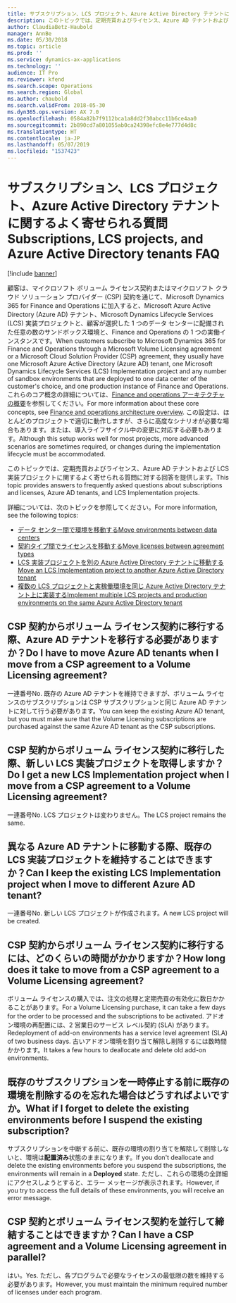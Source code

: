 ```yaml
---
title: サブスクリプション、LCS プロジェクト、Azure Active Directory テナントに関するよく寄せられる質問
description: このトピックでは、定期売買およびライセンス、Azure AD テナントおよび LCS 実装プロジェクトに関するよく寄せられる質問に対する回答を提供します。
author: ClaudiaBetz-Haubold
manager: AnnBe
ms.date: 05/30/2018
ms.topic: article
ms.prod: ''
ms.service: dynamics-ax-applications
ms.technology: ''
audience: IT Pro
ms.reviewer: kfend
ms.search.scope: Operations
ms.search.region: Global
ms.author: chaubold
ms.search.validFrom: 2018-05-30
ms.dyn365.ops.version: AX 7.0
ms.openlocfilehash: 0584a82b7f9112bca1a8dd2f30abcc11b6ce4aa0
ms.sourcegitcommit: 2b890cd7a801055ab0ca24398efc8e4e777d4d8c
ms.translationtype: HT
ms.contentlocale: ja-JP
ms.lasthandoff: 05/07/2019
ms.locfileid: "1537423"
---
```

# <a name="subscriptions-lcs-projects-and-azure-active-directory-tenants-faq"></a><span data-ttu-id="c3b71-103">サブスクリプション、LCS プロジェクト、Azure Active Directory テナントに関するよく寄せられる質問</span><span class="sxs-lookup"><span data-stu-id="c3b71-103">Subscriptions, LCS projects, and Azure Active Directory tenants FAQ</span></span>

[!include [banner](../includes/banner.md)]

<span data-ttu-id="c3b71-104">顧客は、マイクロソフト ボリューム ライセンス契約またはマイクロソフト クラウド ソリューション プロバイダー (CSP) 契約を通じて、Microsoft Dynamics 365 for Finance and Operations に加入すると、Microsoft Azure Active Directory (Azure AD) テナント、Microsoft Dynamics Lifecycle Services (LCS) 実装プロジェクトと、顧客が選択した 1 つのデータ センターに配備された任意の数のサンドボックス環境と、Finance and Operations の 1 つの実働インスタンスです。</span><span class="sxs-lookup"><span data-stu-id="c3b71-104">When customers subscribe to Microsoft Dynamics 365 for Finance and Operations through a Microsoft Volume Licensing agreement or a Microsoft Cloud Solution Provider (CSP) agreement, they usually have one Microsoft Azure Active Directory (Azure AD) tenant, one Microsoft Dynamics Lifecycle Services (LCS) Implementation project and any number of sandbox environments that are deployed to one data center of the customer's choice, and one production instance of Finance and Operations.</span></span> <span data-ttu-id="c3b71-105">これらのコア概念の詳細については、[Finance and operations アーキテクチャの概要](../imp-lifecycle/architecture-overview.md)を参照してください。</span><span class="sxs-lookup"><span data-stu-id="c3b71-105">For more information about these core concepts, see [Finance and operations architecture overview](../imp-lifecycle/architecture-overview.md).</span></span> <span data-ttu-id="c3b71-106">この設定は、ほとんどのプロジェクトで適切に動作しますが、さらに高度なシナリオが必要な場合もあります。または、導入ライフサイクル中の変更に対応する必要もあります。</span><span class="sxs-lookup"><span data-stu-id="c3b71-106">Although this setup works well for most projects, more advanced scenarios are sometimes required, or changes during the implementation lifecycle must be accommodated.</span></span>

<span data-ttu-id="c3b71-107">このトピックでは、定期売買およびライセンス、Azure AD テナントおよび LCS 実装プロジェクトに関するよく寄せられる質問に対する回答を提供します。</span><span class="sxs-lookup"><span data-stu-id="c3b71-107">This topic provides answers to frequently asked questions about subscriptions and licenses, Azure AD tenants, and LCS Implementation projects.</span></span>

<span data-ttu-id="c3b71-108">詳細については、次のトピックを参照してください。</span><span class="sxs-lookup"><span data-stu-id="c3b71-108">For more information, see the following topics:</span></span>

- [<span data-ttu-id="c3b71-109">データ センター間で環境を移動する</span><span class="sxs-lookup"><span data-stu-id="c3b71-109">Move environments between data centers</span></span>](move-environments-data-center.md)
- [<span data-ttu-id="c3b71-110">契約タイプ間でライセンスを移動する</span><span class="sxs-lookup"><span data-stu-id="c3b71-110">Move licenses between agreement types</span></span>](move-licenses-between-agreement-types.md)
- [<span data-ttu-id="c3b71-111">LCS 実装プロジェクトを別の Azure Active Directory テナントに移動する</span><span class="sxs-lookup"><span data-stu-id="c3b71-111">Move an LCS Implementation project to another Azure Active Directory tenant</span></span>](move-lcs-implementation-project-tenant.md)
- [<span data-ttu-id="c3b71-112">複数の LCS プロジェクトと実稼働環境を同じ Azure Active Directory テナント上に実装する</span><span class="sxs-lookup"><span data-stu-id="c3b71-112">Implement multiple LCS projects and production environments on the same Azure Active Directory tenant</span></span>](implement-multiple-projects-aad-tenant.md)

## <a name="do-i-have-to-move-azure-ad-tenants-when-i-move-from-a-csp-agreement-to-a-volume-licensing-agreement"></a><span data-ttu-id="c3b71-113">CSP 契約からボリューム ライセンス契約に移行する際、Azure AD テナントを移行する必要がありますか？</span><span class="sxs-lookup"><span data-stu-id="c3b71-113">Do I have to move Azure AD tenants when I move from a CSP agreement to a Volume Licensing agreement?</span></span>

<span data-ttu-id="c3b71-114">一連番号</span><span class="sxs-lookup"><span data-stu-id="c3b71-114">No.</span></span> <span data-ttu-id="c3b71-115">既存の Azure AD テナントを維持できますが、ボリューム ライセンスのサブスクリプションは CSP サブスクリプションと同じ Azure AD テナントに対して行う必要があります。</span><span class="sxs-lookup"><span data-stu-id="c3b71-115">You can keep the existing Azure AD tenant, but you must make sure that the Volume Licensing subscriptions are purchased against the same Azure AD tenant as the CSP subscriptions.</span></span>

## <a name="do-i-get-a-new-lcs-implementation-project-when-i-move-from-a-csp-agreement-to-a-volume-licensing-agreement"></a><span data-ttu-id="c3b71-116">CSP 契約からボリューム ライセンス契約に移行した際、新しい LCS 実装プロジェクトを取得しますか？</span><span class="sxs-lookup"><span data-stu-id="c3b71-116">Do I get a new LCS Implementation project when I move from a CSP agreement to a Volume Licensing agreement?</span></span>

<span data-ttu-id="c3b71-117">一連番号</span><span class="sxs-lookup"><span data-stu-id="c3b71-117">No.</span></span> <span data-ttu-id="c3b71-118">LCS プロジェクトは変わりません。</span><span class="sxs-lookup"><span data-stu-id="c3b71-118">The LCS project remains the same.</span></span>

## <a name="can-i-keep-the-existing-lcs-implementation-project-when-i-move-to-different-azure-ad-tenant"></a><span data-ttu-id="c3b71-119">異なる Azure AD テナントに移動する際、既存の LCS 実装プロジェクトを維持することはできますか？</span><span class="sxs-lookup"><span data-stu-id="c3b71-119">Can I keep the existing LCS Implementation project when I move to different Azure AD tenant?</span></span>

<span data-ttu-id="c3b71-120">一連番号</span><span class="sxs-lookup"><span data-stu-id="c3b71-120">No.</span></span> <span data-ttu-id="c3b71-121">新しい LCS プロジェクトが作成されます。</span><span class="sxs-lookup"><span data-stu-id="c3b71-121">A new LCS project will be created.</span></span>

## <a name="how-long-does-it-take-to-move-from-a-csp-agreement-to-a-volume-licensing-agreement"></a><span data-ttu-id="c3b71-122">CSP 契約からボリューム ライセンス契約に移行するには、どのくらいの時間がかかりますか？</span><span class="sxs-lookup"><span data-stu-id="c3b71-122">How long does it take to move from a CSP agreement to a Volume Licensing agreement?</span></span>

<span data-ttu-id="c3b71-123">ボリューム ライセンスの購入では、注文の処理と定期売買の有効化に数日かかることがあります。</span><span class="sxs-lookup"><span data-stu-id="c3b71-123">For a Volume Licensing purchase, it can take a few days for the order to be processed and the subscriptions to be activated.</span></span> <span data-ttu-id="c3b71-124">アドオン環境の再配置には、2 営業日のサービス レベル契約 (SLA) があります。</span><span class="sxs-lookup"><span data-stu-id="c3b71-124">Redeployment of add-on environments has a service level agreement (SLA) of two business days.</span></span> <span data-ttu-id="c3b71-125">古いアドオン環境を割り当て解除し削除するには数時間かかります。</span><span class="sxs-lookup"><span data-stu-id="c3b71-125">It takes a few hours to deallocate and delete old add-on environments.</span></span>

## <a name="what-if-i-forget-to-delete-the-existing-environments-before-i-suspend-the-existing-subscription"></a><span data-ttu-id="c3b71-126">既存のサブスクリプションを一時停止する前に既存の環境を削除するのを忘れた場合はどうすればよいですか。</span><span class="sxs-lookup"><span data-stu-id="c3b71-126">What if I forget to delete the existing environments before I suspend the existing subscription?</span></span>

<span data-ttu-id="c3b71-127">サブスクリプションを中断する前に、既存の環境の割り当てを解除して削除しないと、環境は**配置済み**状態のままになります。</span><span class="sxs-lookup"><span data-stu-id="c3b71-127">If you don't deallocate and delete the existing environments before you suspend the subscriptions, the environments will remain in a **Deployed** state.</span></span> <span data-ttu-id="c3b71-128">ただし、これらの環境の全詳細にアクセスしようとすると、エラー メッセージが表示されます。</span><span class="sxs-lookup"><span data-stu-id="c3b71-128">However, if you try to access the full details of these environments, you will receive an error message.</span></span>

## <a name="can-i-have-a-csp-agreement-and-a-volume-licensing-agreement-in-parallel"></a><span data-ttu-id="c3b71-129">CSP 契約とボリューム ライセンス契約を並行して締結することはできますか？</span><span class="sxs-lookup"><span data-stu-id="c3b71-129">Can I have a CSP agreement and a Volume Licensing agreement in parallel?</span></span>

<span data-ttu-id="c3b71-130">はい。</span><span class="sxs-lookup"><span data-stu-id="c3b71-130">Yes.</span></span> <span data-ttu-id="c3b71-131">ただし、各プログラムで必要なライセンスの最低限の数を維持する必要があります。</span><span class="sxs-lookup"><span data-stu-id="c3b71-131">However, you must maintain the minimum required number of licenses under each program.</span></span>
